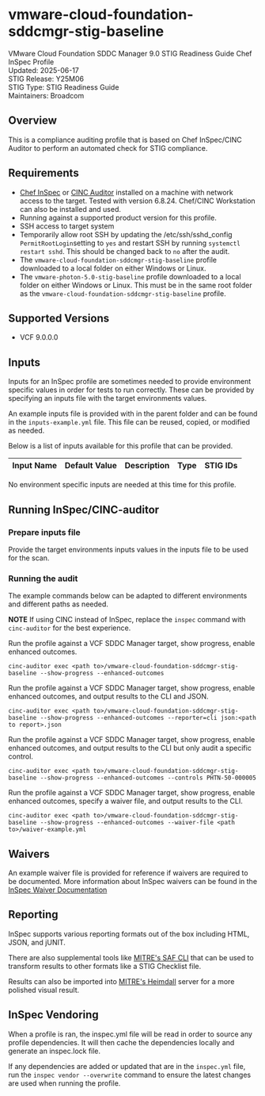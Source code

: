 # vmware-cloud-foundation-sddcmgr-stig-baseline
VMware Cloud Foundation SDDC Manager 9.0 STIG Readiness Guide Chef InSpec Profile  
Updated: 2025-06-17  
STIG Release: Y25M06  
STIG Type: STIG Readiness Guide  
Maintainers: Broadcom  

## Overview
This is a compliance auditing profile that is based on Chef InSpec/CINC Auditor to perform an automated check for STIG compliance.  

## Requirements
- [Chef InSpec](https://downloads.chef.io/tools/inspec) or [CINC Auditor](https://cinc.sh/start/auditor/) installed on a machine with network access to the target. Tested with version 6.8.24. Chef/CINC Workstation can also be installed and used.
- Running against a supported product version for this profile.
- SSH access to target system
- Temporarily allow root SSH by updating the /etc/ssh/sshd_config `PermitRootLogin`setting to `yes` and restart SSH by running `systemctl restart sshd`. This should be changed back to `no` after the audit.  
- The `vmware-cloud-foundation-sddcmgr-stig-baseline` profile downloaded to a local folder on either Windows or Linux.
- The `vmware-photon-5.0-stig-baseline` profile downloaded to a local folder on either Windows or Linux. This must be in the same root folder as the `vmware-cloud-foundation-sddcmgr-stig-baseline` profile.

## Supported Versions
- VCF 9.0.0.0  

## Inputs
Inputs for an InSpec profile are sometimes needed to provide environment specific values in order for tests to run correctly. These can be provided by specifying an inputs file with the target environments values.  

An example inputs file is provided with in the parent folder and can be found in the `inputs-example.yml` file. This file can be reused, copied, or modified as needed.  

Below is a list of inputs available for this profile that can be provided.  

|     Input Name    |       Default Value       | Description |     Type    |   STIG IDs  |
|-------------------|---------------------------|-------------|-------------|-------------|

No environment specific inputs are needed at this time for this profile.  

## Running InSpec/CINC-auditor

### Prepare inputs file
Provide the target environments inputs values in the inputs file to be used for the scan.

### Running the audit
The example commands below can be adapted to different environments and different paths as needed. 

**NOTE** If using CINC instead of InSpec, replace the `inspec` command with `cinc-auditor` for the best experience.  

Run the profile against a VCF SDDC Manager target, show progress, enable enhanced outcomes.
```
cinc-auditor exec <path to>/vmware-cloud-foundation-sddcmgr-stig-baseline --show-progress --enhanced-outcomes
```

Run the profile against a VCF SDDC Manager target, show progress, enable enhanced outcomes, and output results to the CLI and JSON.
```
cinc-auditor exec <path to>/vmware-cloud-foundation-sddcmgr-stig-baseline --show-progress --enhanced-outcomes --reporter=cli json:<path to report>.json
```

Run the profile against a VCF SDDC Manager target, show progress, enable enhanced outcomes, and output results to the CLI but only audit a specific control.
```
cinc-auditor exec <path to>/vmware-cloud-foundation-sddcmgr-stig-baseline --show-progress --enhanced-outcomes --controls PHTN-50-000005
```

Run the profile against a VCF SDDC Manager target, show progress, enable enhanced outcomes, specify a waiver file, and output results to the CLI.
```
cinc-auditor exec <path to>/vmware-cloud-foundation-sddcmgr-stig-baseline --show-progress --enhanced-outcomes --waiver-file <path to>/waiver-example.yml
```

## Waivers
An example waiver file is provided for reference if waivers are required to be documented. More information about InSpec waivers can be found in the [InSpec Waiver Documentation](https://docs.chef.io/inspec/waivers/)  

## Reporting
InSpec supports various reporting formats out of the box including HTML, JSON, and jUNIT.  

There are also supplemental tools like [MITRE's SAF CLI](https://github.com/mitre/saf) that can be used to transform results to other formats like a STIG Checklist file.  

Results can also be imported into [MITRE's Heimdall](https://github.com/mitre/heimdall2) server for a more polished visual result.

## InSpec Vendoring
When a profile is ran, the inspec.yml file will be read in order to source any profile dependencies. It will then cache the dependencies locally and generate an inspec.lock file.  

If any dependencies are added or updated that are in the `inspec.yml` file, run the `inspec vendor --overwrite` command to ensure the latest changes are used when running the profile.  
